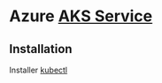 # Azure [AKS Service](https://azure.microsoft.com/services/kubernetes-service)


## Installation

Installer [kubectl](https://github.com/CollegeBoreal/Tutoriels/blob/main/2.MicroServices/3.Orchestration/1.Kubernetes/README.md#a-kubectl-client)
